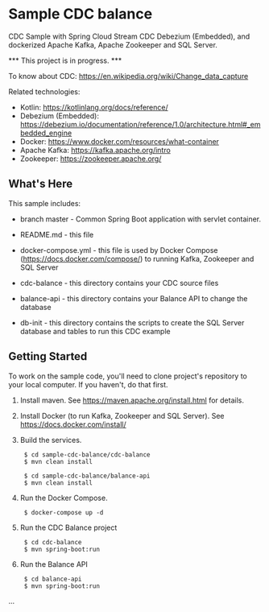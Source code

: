 Sample CDC balance
==================================================
CDC Sample with Spring Cloud Stream CDC Debezium (Embedded), and dockerized Apache Kafka, Apache Zookeeper and SQL Server.


*** This project is in progress. *** 

To know about CDC: https://en.wikipedia.org/wiki/Change_data_capture

Related technologies: 

* Kotlin: https://kotlinlang.org/docs/reference/
* Debezium (Embedded): https://debezium.io/documentation/reference/1.0/architecture.html#_embedded_engine
* Docker: https://www.docker.com/resources/what-container
* Apache Kafka: https://kafka.apache.org/intro 
* Zookeeper: https://zookeeper.apache.org/ 

What's Here
-----------

This sample includes:

* branch master - Common Spring Boot application with servlet container. 

* README.md - this file
* docker-compose.yml - this file is used by Docker Compose (https://docs.docker.com/compose/) to running Kafka, Zookeeper and SQL Server
* cdc-balance - this directory contains your CDC source files
* balance-api - this directory contains your Balance API to change the database
* db-init - this directory contains the scripts to create the SQL Server database and tables to run this CDC example 


Getting Started
---------------

To work on the sample code, you'll need to clone project's repository to your
local computer. If you haven't, do that first.

1. Install maven.  See https://maven.apache.org/install.html for details.

2. Install Docker (to run Kafka, Zookeeper and SQL Server). See https://docs.docker.com/install/

3. Build the services.

        $ cd sample-cdc-balance/cdc-balance
        $ mvn clean install
        
        $ cd sample-cdc-balance/balance-api
        $ mvn clean install

4. Run the Docker Compose.

        $ docker-compose up -d

5. Run the CDC Balance project
        
        $ cd cdc-balance 
        $ mvn spring-boot:run 
        
6. Run the Balance API
        
        $ cd balance-api
        $ mvn spring-boot:run 

...